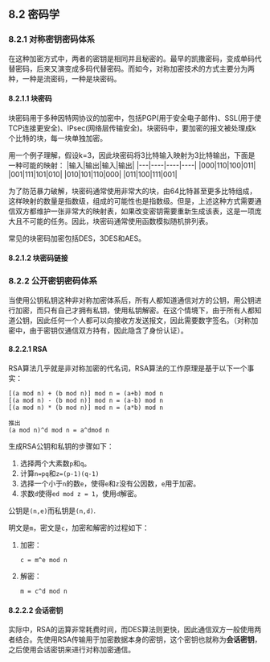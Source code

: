 ## 8.2 密码学

### 8.2.1 对称密钥密码体系
在这种加密方式中，两者的密钥是相同并且秘密的。最早的凯撒密码，变成单码代替密码，后来又演变成多码代替密码。而如今，对称加密技术的方式主要分为两种，一种是流密码，一种是块密码。

#### 8.2.1.1 块密码

块密码用于多种因特网协议的加密中，包括PGP(用于安全电子邮件)、SSL(用于使TCP连接更安全)、IPsec(网络层传输安全)。块密码中，要加密的报文被处理成k个比特的块，每一块单独加密。

用一个例子理解，假设k=3，因此块密码将3比特输入映射为3比特输出，下面是一种可能的映射：
|输入|输出|输入|输出|
|---|----|----|----|
|000|110|100|011|
|001|111|101|010|
|010|101|110|000|
|011|100|111|001|

为了防范暴力破解，块密码通常使用非常大的块，由64比特甚至更多比特组成，这样映射的数量是指数级，组成的可能性也是指数级。但是，上述这种方式需要通信双方都维护一张非常大的映射表，如果改变密钥需要重新生成该表，这是一项庞大且不可能的任务。因此，块密码通常使用函数模拟随机排列表。

常见的块密码加密包括DES，3DES和AES。

#### 8.2.1.2 块密码链接

### 8.2.2 公开密钥密码体系

当使用公钥私钥这种非对称加密体系后，所有人都知道通信对方的公钥，用公钥进行加密，而只有自己才拥有私钥，使用私钥解密。在这个情境下，由于所有人都知道公钥，因此任何一个人都可以向接收方发送报文，因此需要数字签名。（对称加密中，由于密钥仅通信双方持有，因此隐含了身份认证）。

#### 8.2.2.1 RSA

RSA算法几乎就是非对称加密的代名词，RSA算法的工作原理是基于以下一个事实：
```
[(a mod n) + (b mod n)] mod n = (a+b) mod n
[(a mod n) - (b mod n)] mod n = (a-b) mod n
[(a mod n) * (b mod n)] mod n = (a*b) mod n

推出
(a mod n)^d mod n = a^dmod n
```

生成RSA公钥和私钥的步骤如下：
1. 选择两个大素数`p`和`q`。
2. 计算`n=pq`和`z=(p-1)(q-1)`
3. 选择一个小于`n`的数`e`，使得`e`和`z`没有公因数，`e`用于加密。
4. 求数`d`使得`ed mod z = 1`，使用`d`解密。

公钥是`(n,e)`而私钥是`(n,d)`.

明文是`m`，密文是`c`，加密和解密的过程如下：
1. 加密：
   
   `c = m^e mod n`
2. 解密：
   
   `m = c^d mod n`

#### 8.2.2.2 会话密钥

实际中，RSA的运算非常耗费时间，而DES算法则更快，因此通信双方一般使用两者结合。先使用RSA传输用于加密数据本身的密钥，这个密钥也就称为**会话密钥**，之后使用会话密钥来进行对称加密通信。